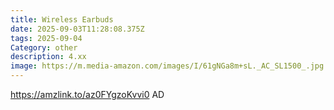 ```yaml
---
title: Wireless Earbuds
date: 2025-09-03T11:28:08.375Z
tags: 2025-09-04
Category: other
description: 4.xx
image: https://m.media-amazon.com/images/I/61gNGa8m+sL._AC_SL1500_.jpg
---
```

https://amzlink.to/az0FYgzoKvvi0      AD